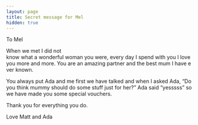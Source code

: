 ```yaml
---
layout: page
title: Secret message for Mel
hidden: true
---
```


To Mel 

When we met I did not know what a wonderful woman you were, every day I spend with you I love you more and more. You are an amazing partner and the best mum I have ever known.

You always put Ada and me first we have talked and when I asked Ada, “Do you think mummy should do some stuff just for her?” Ada said “yesssss” so we have made you some special vouchers.

Thank you for everything you do.

Love 
Matt and Ada